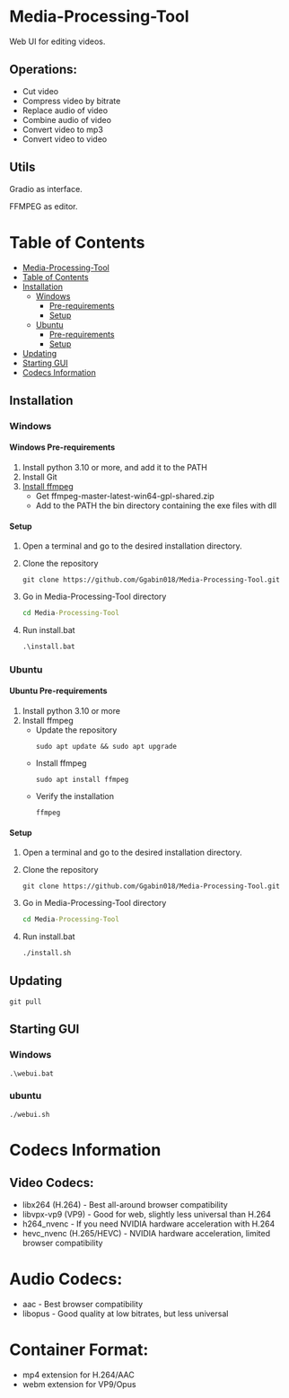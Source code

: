 # Media-Processing-Tool

Web UI for editing videos.

## Operations:
* Cut video
* Compress video by bitrate
* Replace audio of video
* Combine audio of video
* Convert video to mp3
* Convert video to video

## Utils
Gradio as interface.

FFMPEG as editor.

# Table of Contents
* [Media-Processing-Tool](#media-processing-tool)
* [Table of Contents](#table-of-contents)
* [Installation](#installation)
  * [Windows](#windows)
    * [Pre-requirements](#windows-pre-requirements)
    * [Setup](#setup)
  * [Ubuntu](#ubuntu)
    * [Pre-requirements](#ubuntu-pre-requirements)
    * [Setup](#setup-1)
* [Updating](#updating)
* [Starting GUI](#starting-gui)
* [Codecs Information](#codecs-information)

## Installation

### Windows
#### Windows Pre-requirements
1. Install python 3.10 or more, and add it to the PATH
2. Install Git
3. [Install ffmpeg](https://github.com/BtbN/FFmpeg-Builds/releases)
    * Get ffmpeg-master-latest-win64-gpl-shared.zip
    * Add to the PATH the bin directory containing the exe files with dll

#### Setup
1. Open a terminal and go to the desired installation directory.
2. Clone the repository
    ```
    git clone https://github.com/Ggabin018/Media-Processing-Tool.git
    ```

3. Go in Media-Processing-Tool directory
    ```bat
    cd Media-Processing-Tool
    ```

4. Run install.bat
    ```bat
    .\install.bat
    ```

### Ubuntu

#### Ubuntu Pre-requirements
1. Install python 3.10 or more
2. Install ffmpeg
    * Update the repository
        ```
        sudo apt update && sudo apt upgrade
        ```
    * Install ffmpeg
        ```
        sudo apt install ffmpeg
        ```
    * Verify the installation
        ```
        ffmpeg
        ``` 

#### Setup
1. Open a terminal and go to the desired installation directory.
2. Clone the repository
    ```
    git clone https://github.com/Ggabin018/Media-Processing-Tool.git
    ```

3. Go in Media-Processing-Tool directory
    ```bat
    cd Media-Processing-Tool
    ```

4. Run install.bat
    ```bat
    ./install.sh
    ```

## Updating

    git pull

## Starting GUI

### Windows
    .\webui.bat

### ubuntu
    ./webui.sh

# Codecs Information
## Video Codecs:
- libx264 (H.264) - Best all-around browser compatibility
- libvpx-vp9 (VP9) - Good for web, slightly less universal than H.264
- h264_nvenc - If you need NVIDIA hardware acceleration with H.264
- hevc_nvenc (H.265/HEVC) - NVIDIA hardware acceleration, limited browser compatibility

# Audio Codecs:
- aac - Best browser compatibility
- libopus - Good quality at low bitrates, but less universal

# Container Format:
- mp4 extension for H.264/AAC
- webm extension for VP9/Opus